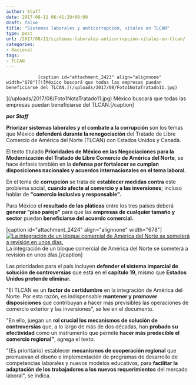 ```yaml
---
author: Staff
date: 2017-08-11 06:41:29+00:00
draft: false
title: "Sistemas laborales y anticorrupción, vitales en TLCAN"
type: post
url: /2017/08/11/sistemas-laborales-anticorrupcion-vitales-en-tlcan/
categories:
- Nacional
tags:
- TLCAN
---
```



				[caption id="attachment_2423" align="alignnone" width="678"][![México buscará que todas las empresas puedan beneficiarse del TLCAN.](/uploads/2017/08/Foto1NotaTratado11.jpg)
](/uploads/2017/08/Foto1NotaTratado11.jpg) México buscará que todas las empresas puedan beneficiarse del TLCAN.[/caption]

_**por Staff**_

**Priorizar sistemas laborales y el combate a la corrupción** son los temas que México **defenderá durante la renegociación** del Tratado de Libre Comercio de América del Norte (TLCAN) con Estados Unidos y Canadá.

El texto titulado **Prioridades de México en las Negociaciones para la Modernización del Tratado de Libre Comercio de América del Norte**, se hace énfasis también en la **defensa por fortalecer se cumplan disposiciones nacionales y acuerdos internacionales en el tema laboral.**

En el tema de **corrupción** se trata de **establecer medidas contra** este problema social, **cuando afecte al comercio y a las inversiones**; incluso hablar de **"comercio inclusivo y responsable".**

Para México el **resultado de las pláticas** entre los tres países deberá **generar “piso parejo”** para que las **empresas de cualquier tamaño y sector** puedan **beneficiarse del acuerdo comercial.**

[caption id="attachment_2424" align="alignnone" width="678"][![La integración de un bloque comercial de América del Norte se someterá a revisión en unos días.](/uploads/2017/08/Foto2NotaTratado11.jpg)
](/uploads/2017/08/Foto2NotaTratado11.jpg) La integración de un bloque comercial de América del Norte se someterá a revisión en unos días.[/caption]

Las prioridades para el país incluyen **defender el sistema imparcial de solución de controversias** que está en el **capítulo 19**, mismo que **Estados Unidos pretende eliminar.**

"El TLCAN es un **factor de certidumbre** en la integración de América del Norte. Por esta razón, es indispensable **mantener y promover disposiciones** que contribuyan a hacer más previsibles las operaciones de comercio exterior y las inversiones”, se lee en el documento.

"En ello, juegan un **rol crucial los mecanismos de solución de controversias** que, a lo largo de más de dos décadas, han **probado su efectividad** como un instrumento que permite **hacer más predecible el comercio regional"**, agrega el texto.

"(Es prioritario) establecer **mecanismos de cooperación regional** que promuevan el diseño e implementación de programas de desarrollo de competencias laborales y nuevos modelos educativos, para **facilitar la adaptación de los trabajadores a los nuevos requerimientos** del mercado laboral", se indica.		
